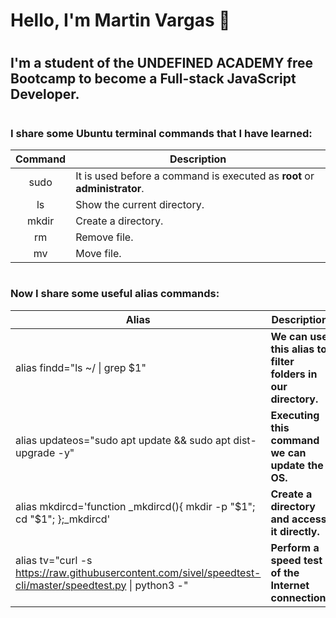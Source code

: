 # Hello, I'm Martin Vargas 👋
#
## I'm a student of the **UNDEFINED ACADEMY** free Bootcamp to become a **Full-stack JavaScript Developer**.
#
### I share some Ubuntu terminal commands that I have learned:
| Command | Description |
| :---: | --- |
|sudo| It is used before a command is executed as **root** or **administrator**. |
|ls| Show the current directory. |
|mkdir| Create a directory. |
|rm| Remove file.|
|mv| Move file. |
#
### Now I share some useful alias commands:
|  Alias  |  Description  |
|  ---  |  --- |
|  alias findd="ls ~/ \| grep $1" | **We can use this alias to filter folders in our directory.**  |
|  alias updateos="sudo apt update && sudo apt dist-upgrade -y" | **Executing this command we can update the OS.**  |
|  alias mkdircd='function _mkdircd(){ mkdir -p "$1"; cd "$1"; };_mkdircd'	| **Create a directory and access it directly.**  |
|  alias tv="curl -s https://raw.githubusercontent.com/sivel/speedtest-cli/master/speedtest.py \| python3 -" | **Perform a speed test of the Internet connection.**  |

